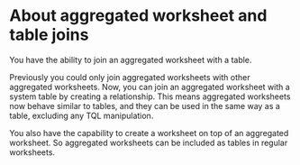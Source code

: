 # About aggregated worksheet and table joins

You have the ability to join an aggregated worksheet with a table.

Previously you could only join aggregated worksheets with other aggregated worksheets. Now, you can join an aggregated worksheet with a system table by creating a relationship. This means aggregated worksheets now behave similar to tables, and they can be used in the same way as a table, excluding any TQL manipulation.

You also have the capability to create a worksheet on top of an aggregated worksheet. So aggregated worksheets can be included as tables in regular worksheets.

